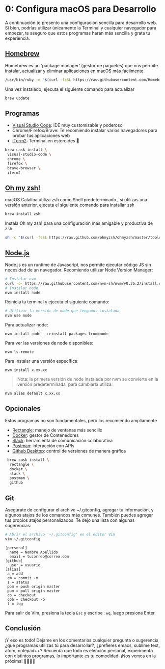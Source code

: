 # 0: Configura macOS para Desarrollo
A continuación te presento una configuración sencilla para desarrollo web. Si bien, podrías utilizar únicamente la Terminal y cualquier navegador para empezar, te aseguro que estos programas harán más sencilla y grata tu experiencia. 
## [Homebrew](https://brew.sh)
Homebrew es un 'package manager' (gestor de paquetes) que nos permite instalar, actualizar y eliminar aplicaciones en macOS más fácilmente
```bash
/usr/bin/ruby -e "$(curl -fsSL https://raw.githubusercontent.com/Homebrew/install/master/install)"
```
Una vez instalado, ejecuta el siguiente comando para actualizar
```bash
brew update
```
## Programas
- [Visual Studio Code](https://code.visualstudio.com): IDE muy customizable y poderoso
- Chrome/Firefox/Brave: Te recomiendo instalar varios navegadores para probar tus aplicaciones web
- [iTerm2](https://www.iterm2.com): Terminal en esteroides 🦾
```bash
brew cask install \
 visual-studio-code \
 chrome \
 firefox \
 brave-browser \
 iterm2
```
## [Oh my zsh!](https://ohmyz.sh)
macOS Catalina utiliza zsh como Shell predeterminado , si utilizas una versión anterior, ejecuta el siguiente comando para installar zsh
```bash
brew install zsh
```
Instala Oh my zsh! para una configuración más amigable y productiva de zsh 
```bash
sh -c "$(curl -fsSL https://raw.github.com/ohmyzsh/ohmyzsh/master/tools/install.sh)"
```
## [Node.js](https://nodejs.org/)
Node.js es un runtime de Javascript, nos permite ejecutar código JS sin necesidad de un navegador. Recomiendo utilizar Node Version Manager:
```bash
# Instalar nvm
curl -o- https://raw.githubusercontent.com/nvm-sh/nvm/v0.35.2/install.sh | bash
# Instalar node
nvm install node
```
Reinicia tu terminal y ejecuta el siguiente comando:
```bash
# Utilizar la versión de node que tengamos instalada
nvm use node
``` 
Para actualizar node:
```
nvm install node --reinstall-packages-from=node
```
Para ver las versiones de node disponibles:
```
nvm ls-remote
```
Para instalar una versión específica:
```
nvm install x.xx.xx
```
> Nota: la primera versión de node instalada por nvm se convierte en la versión predeterminada, para cambiarla utiliza:
```bash
nvm alias default x.xx.xx
``` 
## Opcionales
Estos programas no son fundamentales, pero los recomiendo ampliamente
- [Rectangle](https://rectangleapp.com): manejo de ventanas más sencillo
- [Docker](https://www.docker.com/products/docker-desktop): gestor de Contenedores
- [Slack](https://slack.com): herramienta de comunicación colaborativa
- [Postman](https://www.postman.com): interacción con APIs 
- [Github Desktop](https://desktop.github.com): control de versiones de manera gráfica
```bash
 brew cask install \
  rectangle \
  docker \
  slack \
  postman \
  github
```
## Git
Asegúrate de configurar el archivo ~/.gitconfig, agregar tu información, y algunos atajos de los comandos más comunes. También puedes agregar tus propios atajos personalizados. Te dejo una lista con algunas sugerencias:
```bash
# Abrir el archivo '~/.gitconfig' en el editor Vim
vim ~/.gitconfig
```

```
[personal]
  name = Nombre Apellido
  email = tucorreo@correo.com
[github]
  user = usuario
[alias]
 a = add
 cm = commit -m
 s = status
 pom = push origin master
 pum = pull origin master
 co = checkout
 cob = checkout -b
 l = log
```
Para salir de Vim, presiona la tecla ```Esc``` y escribe ```:wq```, luego presiona Enter.
## Conclusión
¡Y eso es todo! Déjame en los comentarios cualquier pregunta o sugerencia, ¿qué programas utilizas tú para desarrollar?, ¿prefieres emacs, sublime text, atom, notepad++? Recuerda que todo es elección personal, experimenta con distintos programas, lo importante es tu comodidad.
¡Nos vemos en la próxima! 🌊🏄🏽‍♂️ 
